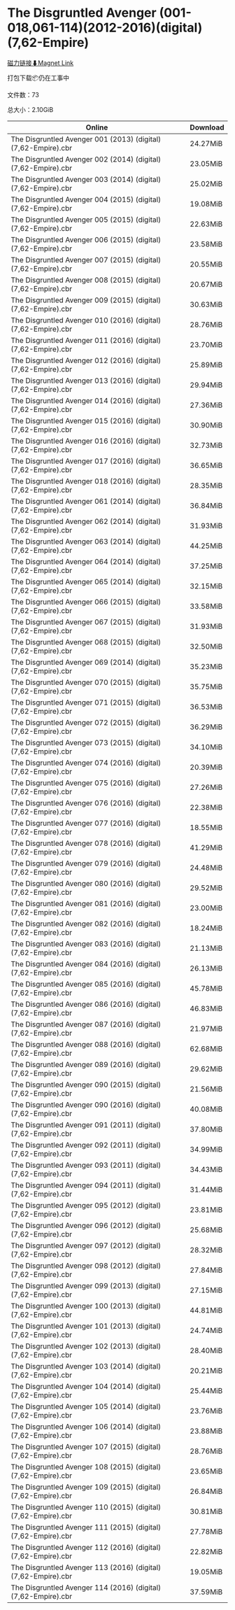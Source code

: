 # The Disgruntled Avenger (001-018,061-114)(2012-2016)(digital)(7,62-Empire)

[磁力链接⬇Magnet Link](magnet:?xt=urn:btih:9e1a582798ffe0a33bfc3cc222e93ed248a6d0d9&dn=The%20Disgruntled%20Avenger%20%28001-018%2C061-114%29%282012-2016%29%28digital%29%287%2C62-Empire%29)

打包下载📦仍在工事中

文件数：73

总大小：2.10GiB

Online | Download
--- | ---
The Disgruntled Avenger 001 (2013) (digital) (7,62-Empire).cbr | 24.27MiB
The Disgruntled Avenger 002 (2014) (digital) (7,62-Empire).cbr | 23.05MiB
The Disgruntled Avenger 003 (2014) (digital) (7,62-Empire).cbr | 25.02MiB
The Disgruntled Avenger 004 (2015) (digital) (7,62-Empire).cbr | 19.08MiB
The Disgruntled Avenger 005 (2015) (digital) (7,62-Empire).cbr | 22.63MiB
The Disgruntled Avenger 006 (2015) (digital) (7,62-Empire).cbr | 23.58MiB
The Disgruntled Avenger 007 (2015) (digital) (7,62-Empire).cbr | 20.55MiB
The Disgruntled Avenger 008 (2015) (digital) (7,62-Empire).cbr | 20.67MiB
The Disgruntled Avenger 009 (2015) (digital) (7,62-Empire).cbr | 30.63MiB
The Disgruntled Avenger 010 (2016) (digital) (7,62-Empire).cbr | 28.76MiB
The Disgruntled Avenger 011 (2016) (digital) (7,62-Empire).cbr | 23.70MiB
The Disgruntled Avenger 012 (2016) (digital) (7,62-Empire).cbr | 25.89MiB
The Disgruntled Avenger 013 (2016) (digital) (7,62-Empire).cbr | 29.94MiB
The Disgruntled Avenger 014 (2016) (digital) (7,62-Empire).cbr | 27.36MiB
The Disgruntled Avenger 015 (2016) (digital) (7,62-Empire).cbr | 30.90MiB
The Disgruntled Avenger 016 (2016) (digital) (7,62-Empire).cbr | 32.73MiB
The Disgruntled Avenger 017 (2016) (digital) (7,62-Empire).cbr | 36.65MiB
The Disgruntled Avenger 018 (2016) (digital) (7,62-Empire).cbr | 28.35MiB
The Disgruntled Avenger 061 (2014) (digital) (7,62-Empire).cbr | 36.84MiB
The Disgruntled Avenger 062 (2014) (digital) (7,62-Empire).cbr | 31.93MiB
The Disgruntled Avenger 063 (2014) (digital) (7,62-Empire).cbr | 44.25MiB
The Disgruntled Avenger 064 (2014) (digital) (7,62-Empire).cbr | 37.25MiB
The Disgruntled Avenger 065 (2014) (digital) (7,62-Empire).cbr | 32.15MiB
The Disgruntled Avenger 066 (2015) (digital) (7,62-Empire).cbr | 33.58MiB
The Disgruntled Avenger 067 (2015) (digital) (7,62-Empire).cbr | 31.93MiB
The Disgruntled Avenger 068 (2015) (digital) (7,62-Empire).cbr | 32.50MiB
The Disgruntled Avenger 069 (2014) (digital) (7,62-Empire).cbr | 35.23MiB
The Disgruntled Avenger 070 (2015) (digital) (7,62-Empire).cbr | 35.75MiB
The Disgruntled Avenger 071 (2015) (digital) (7,62-Empire).cbr | 36.53MiB
The Disgruntled Avenger 072 (2015) (digital) (7,62-Empire).cbr | 36.29MiB
The Disgruntled Avenger 073 (2015) (digital) (7,62-Empire).cbr | 34.10MiB
The Disgruntled Avenger 074 (2016) (digital) (7,62-Empire).cbr | 20.39MiB
The Disgruntled Avenger 075 (2016) (digital) (7,62-Empire).cbr | 27.26MiB
The Disgruntled Avenger 076 (2016) (digital) (7,62-Empire).cbr | 22.38MiB
The Disgruntled Avenger 077 (2016) (digital) (7,62-Empire).cbr | 18.55MiB
The Disgruntled Avenger 078 (2016) (digital) (7,62-Empire).cbr | 41.29MiB
The Disgruntled Avenger 079 (2016) (digital) (7,62-Empire).cbr | 24.48MiB
The Disgruntled Avenger 080 (2016) (digital) (7,62-Empire).cbr | 29.52MiB
The Disgruntled Avenger 081 (2016) (digital) (7,62-Empire).cbr | 23.00MiB
The Disgruntled Avenger 082 (2016) (digital) (7,62-Empire).cbr | 18.24MiB
The Disgruntled Avenger 083 (2016) (digital) (7,62-Empire).cbr | 21.13MiB
The Disgruntled Avenger 084 (2016) (digital) (7,62-Empire).cbr | 26.13MiB
The Disgruntled Avenger 085 (2016) (digital) (7,62-Empire).cbr | 45.78MiB
The Disgruntled Avenger 086 (2016) (digital) (7,62-Empire).cbr | 46.83MiB
The Disgruntled Avenger 087 (2016) (digital) (7,62-Empire).cbr | 21.97MiB
The Disgruntled Avenger 088 (2016) (digital) (7,62-Empire).cbr | 62.68MiB
The Disgruntled Avenger 089 (2016) (digital) (7,62-Empire).cbr | 29.62MiB
The Disgruntled Avenger 090 (2015) (digital) (7,62-Empire).cbr | 21.56MiB
The Disgruntled Avenger 090 (2016) (digital) (7,62-Empire).cbr | 40.08MiB
The Disgruntled Avenger 091 (2011) (digital) (7,62-Empire).cbr | 37.80MiB
The Disgruntled Avenger 092 (2011) (digital) (7,62-Empire).cbr | 34.99MiB
The Disgruntled Avenger 093 (2011) (digital) (7,62-Empire).cbr | 34.43MiB
The Disgruntled Avenger 094 (2011) (digital) (7,62-Empire).cbr | 31.44MiB
The Disgruntled Avenger 095 (2012) (digital) (7,62-Empire).cbr | 23.81MiB
The Disgruntled Avenger 096 (2012) (digital) (7,62-Empire).cbr | 25.68MiB
The Disgruntled Avenger 097 (2012) (digital) (7,62-Empire).cbr | 28.32MiB
The Disgruntled Avenger 098 (2012) (digital) (7,62-Empire).cbr | 27.84MiB
The Disgruntled Avenger 099 (2013) (digital) (7,62-Empire).cbr | 27.15MiB
The Disgruntled Avenger 100 (2013) (digital) (7,62-Empire).cbr | 44.81MiB
The Disgruntled Avenger 101 (2013) (digital) (7,62-Empire).cbr | 24.74MiB
The Disgruntled Avenger 102 (2013) (digital) (7,62-Empire).cbr | 28.40MiB
The Disgruntled Avenger 103 (2014) (digital) (7,62-Empire).cbr | 20.21MiB
The Disgruntled Avenger 104 (2014) (digital) (7,62-Empire).cbr | 25.44MiB
The Disgruntled Avenger 105 (2014) (digital) (7,62-Empire).cbr | 23.76MiB
The Disgruntled Avenger 106 (2014) (digital) (7,62-Empire).cbr | 23.88MiB
The Disgruntled Avenger 107 (2015) (digital) (7,62-Empire).cbr | 28.76MiB
The Disgruntled Avenger 108 (2015) (digital) (7,62-Empire).cbr | 23.65MiB
The Disgruntled Avenger 109 (2015) (digital) (7,62-Empire).cbr | 26.84MiB
The Disgruntled Avenger 110 (2015) (digital) (7,62-Empire).cbr | 30.81MiB
The Disgruntled Avenger 111 (2015) (digital) (7,62-Empire).cbr | 27.78MiB
The Disgruntled Avenger 112 (2016) (digital) (7,62-Empire).cbr | 22.82MiB
The Disgruntled Avenger 113 (2016) (digital) (7,62-Empire).cbr | 19.05MiB
The Disgruntled Avenger 114 (2016) (digital) (7,62-Empire).cbr | 37.59MiB